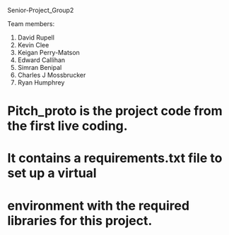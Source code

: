Senior-Project_Group2

Team members:
1. David Rupell
2. Kevin Clee
3. Keigan Perry-Matson
4. Edward Callihan
5. Simran Benipal
6. Charles J Mossbrucker
7. Ryan Humphrey


# Pitch_proto is the project code from the first live coding.
# It contains a requirements.txt file to set up a virtual 
# environment with the required libraries for this project.
